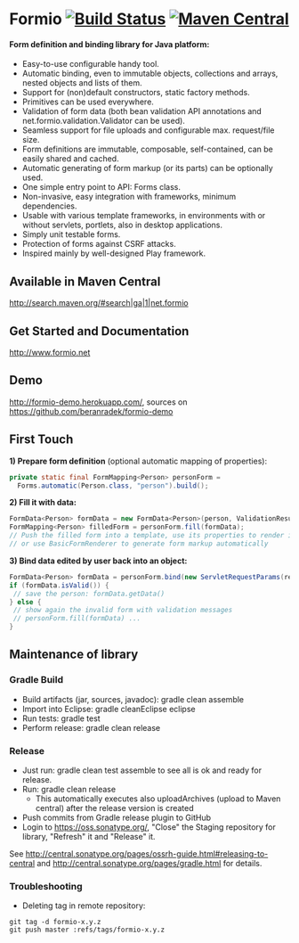 # Formio  [![Build Status](https://travis-ci.org/beranradek/formio.svg?branch=master)](https://travis-ci.org/beranradek/formio) [![Maven Central](https://maven-badges.herokuapp.com/maven-central/net.formio/formio/badge.svg)](http://search.maven.org/#search%7Cga%7C1%7Cnet.formio)


#### Form definition and binding library for Java platform:
* Easy-to-use configurable handy tool.
* Automatic binding, even to immutable objects, collections and arrays, nested objects and lists of them.
* Support for (non)default constructors, static factory methods.
* Primitives can be used everywhere.
* Validation of form data (both bean validation API annotations and net.formio.validation.Validator can be used).
* Seamless support for file uploads and configurable max. request/file size.
* Form definitions are immutable, composable, self-contained, can be easily shared and cached.
* Automatic generating of form markup (or its parts) can be optionally used.
* One simple entry point to API: Forms class.
* Non-invasive, easy integration with frameworks, minimum dependencies.
* Usable with various template frameworks, in environments with or without servlets, portlets, also in desktop applications.
* Simply unit testable forms.
* Protection of forms against CSRF attacks.
* Inspired mainly by well-designed Play framework.

## Available in Maven Central

http://search.maven.org/#search|ga|1|net.formio

## Get Started and Documentation

http://www.formio.net

## Demo

http://formio-demo.herokuapp.com/, sources on https://github.com/beranradek/formio-demo

## First Touch

**1) Prepare form definition** (optional automatic mapping of properties):
```java
private static final FormMapping<Person> personForm =
  Forms.automatic(Person.class, "person").build();
```

**2) Fill it with data:**
```java
FormData<Person> formData = new FormData<Person>(person, ValidationResult.empty);
FormMapping<Person> filledForm = personForm.fill(formData);
// Push the filled form into a template, use its properties to render it; 
// or use BasicFormRenderer to generate form markup automatically
```

**3) Bind data edited by user back into an object:**
 ```java
FormData<Person> formData = personForm.bind(new ServletRequestParams(request));
if (formData.isValid()) {
  // save the person: formData.getData()
} else {
  // show again the invalid form with validation messages
  // personForm.fill(formData) ...
}
 ```

## Maintenance of library

### Gradle Build

* Build artifacts (jar, sources, javadoc): gradle clean assemble
* Import into Eclipse: gradle cleanEclipse eclipse
* Run tests: gradle test
* Perform release: gradle clean release

### Release

* Just run: gradle clean test assemble to see all is ok and ready for release.
* Run: gradle clean release
  * This automatically executes also uploadArchives (upload to Maven central) after the release version is created
* Push commits from Gradle release plugin to GitHub
* Login to https://oss.sonatype.org/, "Close" the Staging repository for library, "Refresh" it and "Release" it.

See http://central.sonatype.org/pages/ossrh-guide.html#releasing-to-central and http://central.sonatype.org/pages/gradle.html for details.  

### Troubleshooting

* Deleting tag in remote repository:
 ```
git tag -d formio-x.y.z
git push master :refs/tags/formio-x.y.z
 ```
